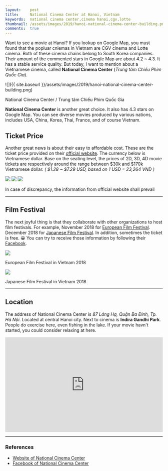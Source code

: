 ```yaml
---
layout:    post
title:     National Cinema Center at Hanoi, Vietnam
keywords:  national cinema center,cinema hanoi,cgv,lotte
thumbnail: /assets/images/2019/hanoi-national-cinema-center-building.png
comments:  true
---
```


Want to see a movie at Hanoi? If you lookup on Google Map, you must found that the popluar cniemas in Vietnam are CGV cinema and Lotte cinema. Both of these cinema chains belong to South Korea companies. Their amount of the commented stars in Google Map are about 4.2 ~ 4.3. It has a stable service quality. But today, I want to mention about a Vietnamese cinema, called **National Cinema Center** (*Trung tâm Chiếu Phim Quốc Gia*).

![]({{ site.baseurl }}/assets/images/2019/hanoi-national-cinema-center-building.png)

<figcaption>National Cinema Center / Trung tâm Chiếu Phim Quốc Gia</figcaption>

**National Cinema Center** is another great choice. It also has 4.3 stars on Google Map. You can see diverse movies produced by various nations, includes USA, China, Korea, Thai, France, and of course Vietnam.

## Ticket Price

Another great news is about their easy to affordable cost. These are the ticket price provided on their <a href="https://chieuphimquocgia.com.vn/t/giave" target="_blank" rel="nofollow">official website</a>. The currency below is Vietnamese dollar. Base on the seating level, the prices of 2D, 3D, 4D movie tickets are respectively around the range between $30k and $170k Vietnamese dollar. *( $1.28 ~ $7.29 USD, based on 1 USD = 23,264 VND )*

![](https://chieuphimquocgia.com.vn/Content/Images/uploaded/Gia%20ve%202018/thay%20gi%C3%A1%20sau%2022h30.jpg)
![](https://chieuphimquocgia.com.vn/Content/Images/uploaded/Giave2017chuan/3D%20done%202.jpg)
![](https://chieuphimquocgia.com.vn/Content/Images/uploaded/Giave2017chuan/4D1.jpg)

<figcaption>In case of discrepancy, the information from official website shall prevail</figcaption>

---

## Film Festival

The next joyful thing is that they collaborate with other organizations to host film festivals. For example, November 2018 for <a href="https://chieuphimquocgia.com.vn/lien-hoan-phim-chau-au-2018" target="_blank" rel="nofollow">European Film Festival</a>. December 2018 for <a href="https://chieuphimquocgia.com.vn/lien-hoan-phim-nhat-ban-2018-tai-viet-nam-2710-1111" target="_blank" rel="nofollow">Japanese Film Festival</a>. In addition, sometimes the ticket is free. 😀 You can try to receive those information by following their <a href="https://www.facebook.com/chieuphimquocgiavn/" target="_blank" rel="nofollow">Facebook</a>.

![](https://chieuphimquocgia.com.vn/Content/Images/uploaded/2018/Sneakshow/lhpca.jpeg)
<figcaption>European Film Festival in Vietnam 2018</figcaption>

![](https://chieuphimquocgia.com.vn/Content/Images/uploaded/2018/LHP%20Tuan%20phim/01%20HN%20FB.jpg)
<figcaption>Japanese Film Festival in Vietnam 2018</figcaption>

---

## Location

The address of National Cinema Center is *87 Láng Hạ, Quận Ba Đình, Tp. Hà Nội*. Located at central Hanoi city. Next to cinema is **Indira Gandhi Park**. People do exercise here, even fishing in the lake. If your movie havn't started, you could consider relaxing at here.

<style>
  .google-maps {
    position: relative;
    padding-bottom: 60%; // This is the aspect ratio
    height: 0;
    overflow: hidden;
  }
  .google-maps iframe {
    position: absolute;
    top: 0;
    left: 0;
    width: 100% !important;
    height: 100% !important;
  }
</style>
<div class="google-maps">
  <iframe width="600" height="350" src="https://maps.google.com/maps?q=national%20cinema%20center&t=&z=15&ie=UTF8&iwloc=&output=embed" frameborder="0" style="border:0"></iframe>
</div>

---

### References

* <a href="https://chieuphimquocgia.com.vn/" target="_blank" rel="nofollow">Website of National Cinema Center</a>
* <a href="https://www.facebook.com/chieuphimquocgiavn/" target="_blank" rel="nofollow">Facebook of National Cinema Center</a>